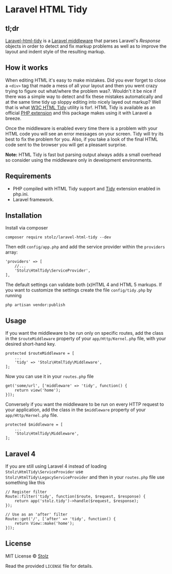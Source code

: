 # Laravel HTML Tidy

## tl;dr
[Laravel-html-tidy](https://github.com/Stolz/laravel-html-tidy) is a [Laravel middleware](http://laravel.com/docs/master/middleware) that parses Laravel's *Response* objects in order to detect and fix markup problems as well as to improve the layout and indent style of the resulting markup.

## How it works

When editing HTML it's easy to make mistakes. Did you ever forget to close a `<div>` tag that made a mess of all your layout and then you went crazy trying to figure out what/where the problem was?. Wouldn't it be nice if there was a simple way to detect and fix these mistakes automatically and at the same time tidy up sloppy editing into nicely layed out markup? Well that is what [W3C HTML Tidy](http://www.w3.org/People/Raggett/tidy/) utility is for!. HTML Tidy is available as an official [PHP extension](http://www.php.net/manual/en/book.tidy.php) and this package makes using it with Laravel a breeze.

Once the middleware is enabled every time there is a problem with your HTML code you will see an error messages on your screen. Tidy will try its best to fix the problem for you. Also, if you take a look of the final HTML code sent to the browser you will get a pleasant surprise.

**Note:** HTML Tidy is fast but parsing output always adds a small overhead so consider using the middleware only in development environments.

## Requirements

- PHP compiled with HTML Tidy support and [Tidy](http://php.net/manual/en/book.tidy.php) extension enabled in php.ini.
- Laravel framework.

## Installation

Install via composer

	composer require stolz/laravel-html-tidy --dev

Then edit `config/app.php` and add the service provider within the `providers` array:

	'providers' => [
		//...
		'Stolz\HtmlTidy\ServiceProvider',
	],

The default settings can validate both (x)HTML 4 and HTML 5 markups. If you want to customize the settings create the file `config/tidy.php` by running

	php artisan vendor:publish

## Usage

If you want the middleware to be run only on specific routes, add the class in the `$routeMiddleware` property of your `app/Http/Kernel.php` file, with your desired short-hand key.

	protected $routeMiddleware = [
		...
		'tidy' => 'Stolz\HtmlTidy\Middleware',
	];

Now you can use it in your `routes.php` file

	get('some/url', ['middleware' => 'tidy', function() {
		return view('home');
	}]);

Conversely if you want the middleware to be run on every HTTP request to your application, add the class in the `$middleware` property of your `app/Http/Kernel.php` file.

	protected $middleware = [
		...
		'Stolz\HtmlTidy\Middleware',
	];

## Laravel 4

If you are still using Laravel 4 instead of loading `Stolz\HtmlTidy\ServiceProvider` use `Stolz\HtmlTidy\LegacyServiceProvider` and then in your `routes.php` file use something like this

	// Register filter
	Route::filter('tidy', function($route, $request, $response) {
		return app('stolz.tidy')->handle($request, $response);
	});

	// Use as an 'after' filter
	Route::get('/', ['after' => 'tidy', function() {
		return View::make('home');
	}]);


## License

MIT License
© [Stolz](https://github.com/Stolz)

Read the provided `LICENSE` file for details.
